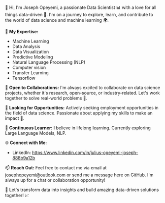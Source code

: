 👋 Hi, I'm Joseph Opeyemi, a passionate Data Scientist 📊 with a love for all things data-driven 🤖. I'm on a journey to explore, learn, and contribute to the world of data science and machine learning 🌍.

🔬 **My Expertise:**
- Machine Learning
- Data Analysis
- Data Visualization
- Predictive Modeling
- Natural Language Processing (NLP)
- Computer vision
- Transfer Learning
- Tensorflow 

💼 **Open to Collaborations:** I'm always excited to collaborate on data science projects, whether it's research, open-source, or industry-related. Let's work together to solve real-world problems 🤝.

🚀 **Looking for Opportunities:** Actively seeking employment opportunities in the field of data science. Passionate about applying my skills to make an impact 🌟.

🌱 **Continuous Learner:** I believe in lifelong learning. Currently exploring Large Language Models, NLP.

🌐 **Connect with Me:**
- LinkedIn: 
https://www.linkedin.com/in/julius-opeyemi-joseph-888b9a12b

📫 **Reach Out:** Feel free to contact me via email at josephopeyemi@outlook.com or send me a message here on GitHub. I'm always up for a chat or collaboration opportunity!

🚀 Let's transform data into insights and build amazing data-driven solutions together! 📈

<!---
juliojoe/juliojoe is a ✨ special ✨ repository because its `README.md` (this file) appears on your GitHub profile.
You can click the Preview link to take a look at your changes.
--->
